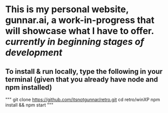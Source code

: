 # This is my personal website, gunnar.ai, a work-in-progress that will showcase what I have to offer. *currently in beginning stages of development*

## To install & run locally, type the following in your terminal (given that you already have node and npm installed)
"""
git clone https://github.com/itsnotgunnar/retro.git
cd retro/winXP
npm install && npm start
"""
